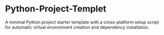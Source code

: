# Python-Project-Templet
A minimal Python project starter template with a cross-platform setup script for automatic virtual environment creation and dependency installation.
